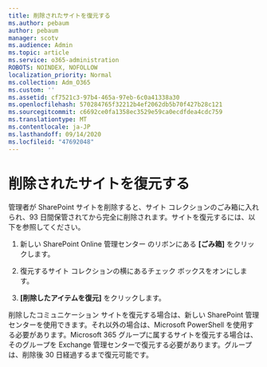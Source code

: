 ```yaml
---
title: 削除されたサイトを復元する
ms.author: pebaum
author: pebaum
manager: scotv
ms.audience: Admin
ms.topic: article
ms.service: o365-administration
ROBOTS: NOINDEX, NOFOLLOW
localization_priority: Normal
ms.collection: Adm_O365
ms.custom: ''
ms.assetid: cf7521c3-97b4-465a-97eb-6c0a41338a30
ms.openlocfilehash: 570284765f32212b4ef2062db5b70f427b28c121
ms.sourcegitcommit: c6692ce0fa1358ec3529e59ca0ecdfdea4cdc759
ms.translationtype: MT
ms.contentlocale: ja-JP
ms.lasthandoff: 09/14/2020
ms.locfileid: "47692048"
---
```

# <a name="restore-a-deleted-site"></a>削除されたサイトを復元する

管理者が SharePoint サイトを削除すると、サイト コレクションのごみ箱に入れられ、93 日間保管されてから完全に削除されます。サイトを復元するには、以下を参照してください。
  
1. 新しい SharePoint Online 管理センター のリボンにある **[ごみ箱]** をクリックします。 
    
2. 復元するサイト コレクションの横にあるチェック ボックスをオンにします。
    
3. **[削除したアイテムを復元]** をクリックします。
    
削除したコミュニケーション サイトを復元する場合は、新しい SharePoint 管理センターを使用できます。それ以外の場合は、Microsoft PowerShell を使用する必要があります。Microsoft 365 グループに属するサイトを復元する場合は、そのグループを Exchange 管理センターで復元する必要があります。グループは、削除後 30 日経過するまで復元可能です。
  

